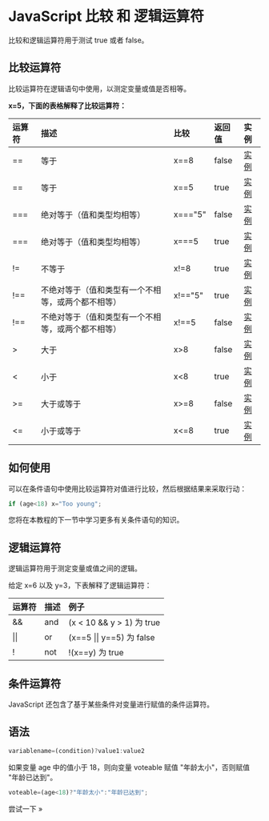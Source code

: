 # JavaScript 比较 和 逻辑运算符

比较和逻辑运算符用于测试 true 或者 false。

## 比较运算符

比较运算符在逻辑语句中使用，以测定变量或值是否相等。

**x=5，下面的表格解释了比较运算符：**

|  运算符 | 描述  | 比较  | 返回值  | 实例  |
| :------------ | :------------ | :------------ | :------------ | :------------ |
| ==  | 等于 | x==8  | false  | [实例](../run/run.html#filename=js_comparison1 "实例")  |
| ==  | 等于 | x==5  | true  | [实例](../run/run.html#filename=js_comparison2 "实例")  |
| ===  | 绝对等于（值和类型均相等）  | x==="5"  | false  | [实例](../run/run.html#filename=js_comparison3 "实例")  |
| ===   | 绝对等于（值和类型均相等）  | x===5  | true  | [实例](../run/run.html#filename=js_comparison4 "实例")  |
| !=  | 不等于  | x!=8  | true  | [实例](../run/run.html#filename=js_comparison5 "实例")  |
| !==  | 不绝对等于（值和类型有一个不相等，或两个都不相等）  | x!=="5"  | true  | [实例](../run/run.html#filename=js_comparison6 "实例")  |
| !==  | 不绝对等于（值和类型有一个不相等，或两个都不相等）  | x!==5  | false  | [实例](../run/run.html#filename=js_comparison7 "实例")  |
| >  | 大于  | x>8  | false  | [实例](../run/run.html#filename=js_comparison8 "实例")  |
| <  | 小于  | x<8  | true  | [实例](../run/run.html#filename=js_comparison9 "实例")  |
| >=  | 大于或等于  | x>=8  | false  | [实例](../run/run.html#filename=js_comparison10 "实例")  |
| <=  | 小于或等于  | x<=8  | true  | [实例](../run/run.html#filename=js_comparison11 "实例")  |

## 如何使用

可以在条件语句中使用比较运算符对值进行比较，然后根据结果来采取行动：

```javascript
if (age<18) x="Too young";
```

您将在本教程的下一节中学习更多有关条件语句的知识。

## 逻辑运算符

逻辑运算符用于测定变量或值之间的逻辑。

给定 x=6 以及 y=3，下表解释了逻辑运算符：

| 运算符  | 描述  | 例子  |
| :------------ | :------------ | :------------ |
| &&  | and  | (x < 10 && y > 1) 为 true  |
| &#124;&#124;  | or  | (x==5 &#124;&#124; y==5) 为 false  |
| !  | not  | !(x==y) 为 true  |

## 条件运算符

JavaScript 还包含了基于某些条件对变量进行赋值的条件运算符。

## 语法

```javascript
variablename=(condition)?value1:value2 
```

如果变量 age 中的值小于 18，则向变量 voteable 赋值 "年龄太小"，否则赋值 "年龄已达到"。

<!--sec data-title="实例" data-filename="js_comparison" ces-->
```javascript
voteable=(age<18)?"年龄太小":"年龄已达到";
```
<!--endsec-->

尝试一下 »